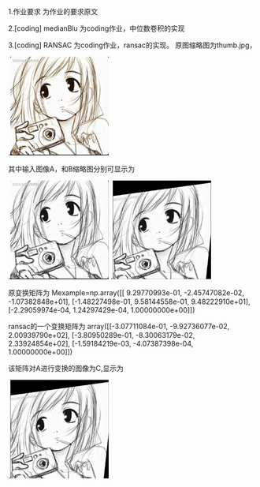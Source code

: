 1.作业要求 为作业的要求原文


2.[coding] medianBlu 为coding作业，中位数卷积的实现


3.[coding] RANSAC  为coding作业，ransac的实现。
原图缩略图为thumb.jpg，

.<img src="https://raw.githubusercontent.com/lqlqtctc/cv-assignment/master/week2/image/thumb.jpg" width="200" height="200" />

其中输入图像A，和B缩略图分别可显示为

.<img src="https://raw.githubusercontent.com/lqlqtctc/cv-assignment/master/week2/image/A.png" width="200" height="200" />
.<img src="https://raw.githubusercontent.com/lqlqtctc/cv-assignment/master/week2/image/B.png" width="200" height="200" />

原变换矩阵为
Mexample=np.array([[ 9.29770993e-01, -2.45747082e-02, -1.07382848e+01],
                   [-1.48227498e-01,  9.58144558e-01,  9.48222910e+01],
                   [-2.29059974e-04,  1.24297429e-04,  1.00000000e+00]])

ransac的一个变换矩阵为
array([[-3.07711084e-01, -9.92736077e-02,  2.00939790e+02],
       [-3.80950289e-01, -8.30063179e-02,  2.33924854e+02],
       [-1.59184219e-03, -4.07387398e-04,  1.00000000e+00]])

该矩阵对A进行变换的图像为C,显示为

.<img src="https://raw.githubusercontent.com/lqlqtctc/cv-assignment/master/week2/image/C.png" width="200" height="200" />
